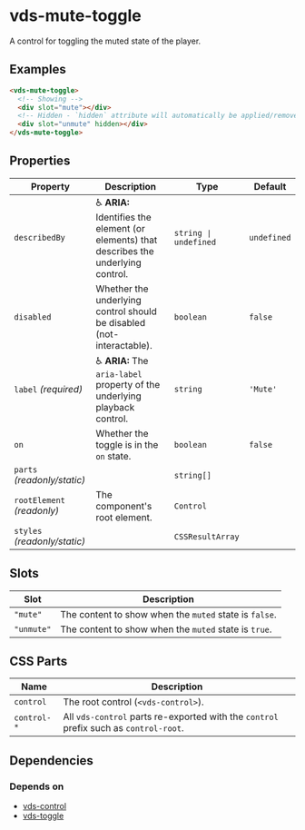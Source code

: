 # vds-mute-toggle

A control for toggling the muted state of the player.

<!-- [@wcom/cli] AUTO GENERATED BELOW -->

## Examples

```html
<vds-mute-toggle>
  <!-- Showing -->
  <div slot="mute"></div>
  <!-- Hidden - `hidden` attribute will automatically be applied/removed -->
  <div slot="unmute" hidden></div>
</vds-mute-toggle>
```

## Properties

| Property                     | Description                                                                              | Type                 | Default     |
| ---------------------------- | ---------------------------------------------------------------------------------------- | -------------------- | ----------- |
| `describedBy`                | ♿ **ARIA:** Identifies the element (or elements) that describes the underlying control. | `string ∣ undefined` | `undefined` |
| `disabled`                   | Whether the underlying control should be disabled (not-interactable).                    | `boolean`            | `false`     |
| `label` _(required)_         | ♿ **ARIA:** The `aria-label` property of the underlying playback control.               | `string`             | `'Mute'`    |
| `on`                         | Whether the toggle is in the `on` state.                                                 | `boolean`            | `false`     |
| `parts` _(readonly/static)_  |                                                                                          | `string[]`           |             |
| `rootElement` _(readonly)_   | The component's root element.                                                            | `Control`            |             |
| `styles` _(readonly/static)_ |                                                                                          | `CSSResultArray`     |             |

## Slots

| Slot       | Description                                            |
| ---------- | ------------------------------------------------------ |
| `"mute"`   | The content to show when the `muted` state is `false`. |
| `"unmute"` | The content to show when the `muted` state is `true`.  |

## CSS Parts

| Name        | Description                                                                           |
| ----------- | ------------------------------------------------------------------------------------- |
| `control`   | The root control (`<vds-control>`).                                                   |
| `control-*` | All `vds-control` parts re-exported with the `control` prefix such as `control-root`. |

## Dependencies

### Depends on

- [vds-control](../control)
- [vds-toggle](../toggle)
